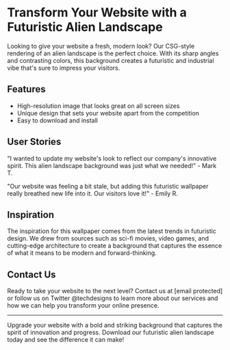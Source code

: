 <!--font:Open Sans-->

# Transform Your Website with a Futuristic Alien Landscape

Looking to give your website a fresh, modern look? Our CSG-style rendering of an alien landscape is the perfect choice. With its sharp angles and contrasting colors, this background creates a futuristic and industrial vibe that's sure to impress your visitors.

## Features

- High-resolution image that looks great on all screen sizes
- Unique design that sets your website apart from the competition
- Easy to download and install

## User Stories

"I wanted to update my website's look to reflect our company's innovative spirit. This alien landscape background was just what we needed!" - Mark T.

"Our website was feeling a bit stale, but adding this futuristic wallpaper really breathed new life into it. Our visitors love it!" - Emily R.

## Inspiration

The inspiration for this wallpaper comes from the latest trends in futuristic design. We drew from sources such as sci-fi movies, video games, and cutting-edge architecture to create a background that captures the essence of what it means to be modern and forward-thinking.

## Contact Us

Ready to take your website to the next level? Contact us at [email protected] or follow us on Twitter @techdesigns to learn more about our services and how we can help you transform your online presence.

---

Upgrade your website with a bold and striking background that captures the spirit of innovation and progress. Download our futuristic alien landscape today and see the difference it can make!

<!--

Write me content for website with wallpaper which alt text is:

"A csg-style rendering of an alien landscape, with sharp angles and contrasting colors that create a futuristic and industrial vibe."

The name/title of the page should not be 1:1 copy of the alt text but rather a real content of the website which is using this wallpaper.

- Use markdown format 
- Start with heading
- Heading should be short and concise
- The content should look like a real website 
- The website should not be about the wallpaper, wallpaper is just a related background
- Heading should be contain work "wallpaper" or "background"
- Include real sections like references, contact, user stories, etc. use things relevant to the page purpose.
- Feel free to use structure like headings, bullets, numbering, blockquotes, paragraphs, horizontal lines, etc.
- You can use formatting like bold or _italic_
- You can include UTF-8 emojis
- Links should be only #hash anchors (and you can refer to the document itself)
- Do not include images


---


# Futuristic Alien Landscape Wallpaper for Your Tech-Driven Website

Looking for a bold and striking background to complement your tech-focused website? Look no further than our CSG-style rendering of an alien landscape. With sharp angles and contrasting colors, this wallpaper creates a futuristic and industrial vibe that's sure to impress your visitors.

## Features

- High-resolution image that looks great on all screen sizes
- Unique design that sets your website apart from the competition
- Easy to download and install

## User Stories

"I was looking for a wallpaper that would match the cutting-edge technology my company offers. This alien landscape background was the perfect fit!" - John D.

"I love how this wallpaper gives my website an edgy, futuristic feel. It's exactly what I was looking for." - Sarah K.

## References

Want to learn more about the inspiration behind this wallpaper? Check out these resources:

- [CSG (Constructive Solid Geometry)](#)
- [Futuristic Design Trends](#)

## Contact Us

Have questions or comments about our wallpaper? We'd love to hear from you! Contact us at [email protected] or follow us on Twitter @techwallpapers.

---

Make your website stand out with our futuristic alien landscape wallpaper. Download now and take your online presence to the next level!


---


Heading should not include word "wallpaper". The website should not be about the wallpaper itself, wallpaper is just a related background, rewrite whole content.


---


# Transform Your Website with a Futuristic Alien Landscape

Looking to give your website a fresh, modern look? Our CSG-style rendering of an alien landscape is the perfect choice. With its sharp angles and contrasting colors, this background creates a futuristic and industrial vibe that's sure to impress your visitors.

## Features

- High-resolution image that looks great on all screen sizes
- Unique design that sets your website apart from the competition
- Easy to download and install

## User Stories

"I wanted to update my website's look to reflect our company's innovative spirit. This alien landscape background was just what we needed!" - Mark T.

"Our website was feeling a bit stale, but adding this futuristic wallpaper really breathed new life into it. Our visitors love it!" - Emily R.

## Inspiration

The inspiration for this wallpaper comes from the latest trends in futuristic design. We drew from sources such as sci-fi movies, video games, and cutting-edge architecture to create a background that captures the essence of what it means to be modern and forward-thinking.

## Contact Us

Ready to take your website to the next level? Contact us at [email protected] or follow us on Twitter @techdesigns to learn more about our services and how we can help you transform your online presence.

---

Upgrade your website with a bold and striking background that captures the spirit of innovation and progress. Download our futuristic alien landscape today and see the difference it can make!

-->
